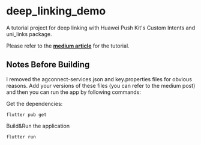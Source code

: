 # deep_linking_demo

A tutorial project for deep linking with Huawei Push Kit's Custom Intents and uni_links package.

Please refer to the **[medium article](https://medium.com/huawei-developers/deep-linking-on-flutter-using-huawei-push-kits-custom-intents-958fedb7490a)** for the tutorial.

## Notes Before Building

I removed the agconnect-services.json and key.properties files for obvious reasons. Add your versions of these files (you can refer to the medium post) and then you can run the app by following commands:

Get the dependencies:

`flutter pub get`

Build&Run the application

`flutter run`
